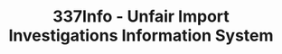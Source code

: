 ---
layout: default
bigquery: https://console.cloud.google.com/bigquery?p=patents-public-data&d=usitc_investigations&page=dataset&project=sheets-management-319211
citation: US International Trade Commission 337Info Unfair Import Investigations Information
  System
contributors: US International Trade Comission
cost: None
description: US International Trade Commission 337Info Unfair Import Investigations
  Information System contains data on investigations done under Section 337. Section
  337 declares the infringement of certain statutory intellectual property rights
  and other forms of unfair competition in import trade to be unlawful practices.
  Most Section 337 investigations involve allegations of patent or registered trademark
  infringement.
documentation: FAQ and tutorial available on the site
last_edit: 04/07/2022, 06:51:07
location: https://pubapps2.usitc.gov/337external/
maintained_by: US International Trade Comission
schema_fields:
- docketNo
- endDateMarkmanHearing
- investigationTermDate
- internalRemand
- htsNumbers
- scheduledEndDateEvidHear
- markmanHearing
- teoIdIssueDate
- teoProceedingInvolved
- finalDetNoViolation
- finalIdOnViolationIssue
- copyrightNumbers
- ouiiParticipation
- investigationNo
- currentActiveALJ
- complainant
- aljAssigned
- actualEndDateEvidHear
- dateOfPublicationFrNotice
- investigationType
- targetDate
- patentNumber
- scheduledStartDateEvidHear
- patentNumbers
- dateCreated
- trademarkNumbers
- publication_number
- respondent
- gcAttorney
- id
- lastUpdated
- dateComplaintFiled
- finalIdOnViolationDue
- invUnfairAct
- ouiiAttorney
- issueDateOtherNonFinal
- currentStatus
- finalDetViolation
- actualStartDateEvidHear
- title
- cafcAppeals
- teoReliefGranted
- teoIdDueDate
- startDateMarkmanHearing
shortname: unfair_import_investigations
tags:
- import
- legal
- trade
timeframe: 2008-2021 (prior to 2008 downloadable as a JSON file)
title: 337Info - Unfair Import Investigations Information System
uuid: 2721f5ec-e599-4890-9265-9706719fc71e
---